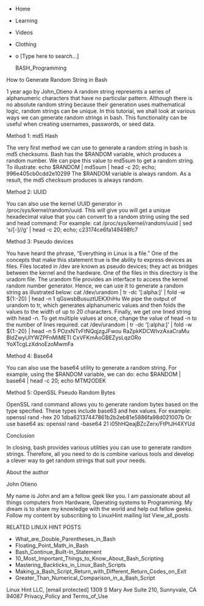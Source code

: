 





















































* Home
* Learning
* Videos
* Clothing
*
  o [Type here to search...]


   BASH_Programming


How to Generate Random String in Bash

1 year ago
by John_Otieno
A random string represents a series of alphanumeric characters that have no
particular pattern. Although there is no absolute random string because their
generation uses mathematical logic, random strings can be unique.
In this tutorial, we shall look at various ways we can generate random strings
in bash. This functionality can be useful when creating usernames, passwords,
or seed data.

Method 1: md5 Hash

The very first method we can use to generate a random string in bash is md5
checksums. Bash has the $RANDOM variable, which produces a random number. We
can pipe this value to md5sum to get a random string.
To illustrate:
echo $RANDOM | md5sum | head -c 20; echo;
996e405cb0cdd2e10299
The $RANDOM variable is always random. As a result, the md5 checksum produces
is always random.

Method 2: UUID

You can also use the kernel UUID generator in /proc/sys/kernel/random/uuid.
This will give you will get a unique hexadecimal value that you can convert to
a random string using the sed and head command:
For example:
cat /proc/sys/kernel/random/uuid | sed 's/[-]//g' | head -c 20; echo;
c23174ce6fa149498fc7

Method 3: Pseudo devices

You have heard the phrase, “Everything in Linux is a file.” One of the concepts
that make this statement true is the ability to express devices as files.
Files located in /dev are known as pseudo devices; they act as bridges between
the kernel and the hardware. One of the files in this directory is the uradom
file.
The urandom file provides an interface to access the kernel random number
generator. Hence, we can use it to generate a random string as illustrated
below:
cat /dev/urandom | tr -dc '[:alpha:]' | fold -w ${1:-20} | head -n 1
qGswsbBusuztUEKXhiHu
We pipe the output of urandom to tr, which generates alphanumeric values and
then folds the values to the width of up to 20 characters. Finally, we get one
lined string with head -n.
To get multiple values at once, change the value of head -n to the number of
lines required.
cat /dev/urandom | tr -dc '[:alpha:]' | fold -w ${1:-20} | head -n 5
POzxNTvFtNQqjzgJFwou
RaZpkKDCWIvzAxaCraMu
BldZwyUIYWZPFnMiMETl
CxVFKmAoGBEZysLqzORo
YoXTcgLzXdnoEzoMwmFa

Method 4: Base64

You can also use the base64 utility to generate a random string. For example,
using the $RANDOM variable, we can do:
echo $RANDOM | base64 | head -c 20; echo
MTM2ODEK

Method 5: OpenSSL Pseudo Random Bytes

OpenSSL rand command allows you to generate random bytes based on the type
specified. These types include base63 and hex values.
For example:
openssl rand -hex 20
1dba62137447861b2b2eb81e5886fa98d021007b
Or use base64 as:
openssl rand -base64 21
i05hHQeajBZcZerx/FtPtJH4XYUd

Conclusion

In closing, bash provides various utilities you can use to generate random
strings. Therefore, all you need to do is combine various tools and develop a
clever way to get random strings that suit your needs.


About the author


John Otieno

My name is John and am a fellow geek like you. I am passionate about all things
computers from Hardware, Operating systems to Programming. My dream is to share
my knowledge with the world and help out fellow geeks. Follow my content by
subscribing to LinuxHint mailing list
View_all_posts

RELATED LINUX HINT POSTS


* What_are_Double_Parentheses_in_Bash
* Floating_Point_Math_in_Bash
* Bash_Continue_Built-In_Statement
* 10_Most_Important_Things_to_Know_About_Bash_Scripting
* Mastering_Backticks_in_Linux_Bash_Scripts
* Making_a_Bash_Script_Return_with_Different_Return_Codes_on_Exit
* Greater_Than_Numerical_Comparison_in_a_Bash_Script

Linux Hint LLC, [email protected]
1309 S Mary Ave Suite 210, Sunnyvale, CA 94087
 Privacy_Policy and Terms_of_Use
